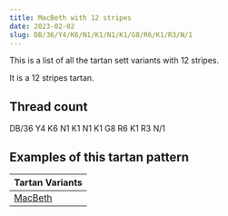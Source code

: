 ```yaml
---
title: MacBeth with 12 stripes
date: 2023-02-02
slug: DB/36/Y4/K6/N1/K1/N1/K1/G8/R6/K1/R3/N/1
---
```

This is a list of all the tartan sett variants with 12 stripes.

It is a 12 stripes tartan.


## Thread count
DB/36 Y4 K6 N1 K1 N1 K1 G8 R6 K1 R3 N/1

## Examples of this tartan pattern

| Tartan Variants |
|---------------|
| [MacBeth](/variants/db/36/y4/k6/n1/k1/n1/k1/g8/r6/k1/r3/n/1-db00004c-g004c00-k000000-nd0d0d0-rc80000-yffff00)||
